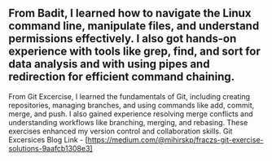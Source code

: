 From Badit, I learned how to navigate the Linux command line, manipulate files, and understand permissions effectively. I also got hands-on experience with tools like grep, find, and sort for data analysis and with using pipes and redirection for efficient command chaining.
---
From Git Excercise, I learned the fundamentals of Git, including creating repositories, managing branches, and using commands like add, commit, merge, and push. I also gained experience resolving merge conflicts and understanding workflows like branching, merging, and rebasing. These exercises enhanced my version control and collaboration skills.
Git Excersices Blog Link - [https://medium.com/@mihirskp/fraczs-git-exercise-solutions-9aafcb1308e3]
